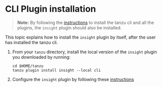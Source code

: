 # CLI Plugin installation

>**Note:** By following the [instructions](../install-tanzu-cli.md) to install the tanzu cli and all the plugins, the `insight` plugin should also be installed.

This topic explains how to install the `insight` plugin by itself, after the user has installed the tanzu cli.

1. From your `tanzu` directory, install the local version of the `insight` plugin you downloaded by running:

    ```
    cd $HOME/tanzu
    tanzu plugin install insight --local cli
    ```
1. Configure the `insight` plugin by following these [instructions](cli_configuration.md)
